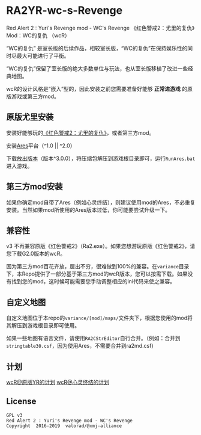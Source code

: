 # RA2YR-wc-s-Revenge
Red Alert 2 : Yuri's Revenge mod - WC's Revenge
《红色警戒2：尤里的复仇》Mod：WC的复仇 （wcR）

“WC的复仇” 是室长版的后续作品，相较室长版，“WC的复仇”在保持娱乐性的同时尽最大可能进行了平衡。

“WC的复仇”保留了室长版的绝大多数单位与玩法，也从室长版移植了改进一些经典地图。

wcR的设计风格是“嵌入”型的，因此安装之前您需要准备好能够 **正常进游戏** 的原版游戏或第三方mod。

## 原版尤里安装
安装好能够玩的[《红色警戒2：尤里的复仇》](https://www.origin.com/usa/en-us/store/command-and-conquer/command-and-conquer-the-ultimate-collection#store-page-section-description)，或者第三方mod。

安装[Ares](https://launchpad.net/ares)平台（^1.0 || ^2.0）

下载[放出版本](https://github.com/valorad/RA2YR-wc-s-Revenge/releases)（版本^3.0.0），将压缩包解压到游戏根目录即可，运行`RunAres.bat`进入游戏。

## 第三方mod安装
如果你确定mod自带了Ares（例如心灵终结），则建议使用mod的Ares，不必重复安装。当然如果mod所使用的Ares版本过低，你可能要尝试升级一下。

## 兼容性
v3 不再兼容原版《红色警戒2》（Ra2.exe）。如果您想游玩原版《红色警戒2》，请您下载G2.0版本的wcR。

因为第三方mod百花齐放，层出不穷，很难做到100%的兼容。在`variance`目录下，本Repo提供了一部分基于第三方mod的wcR版本，您可以按需下载。如果没有找到您的mod，这时候可能需要您手动调整相应的ini代码来使之兼容。

## 自定义地图
自定义地图位于本repo的`variance/[mod]/maps/`文件夹下，根据您使用的mod将其解压到游戏根目录即可使用。

如果一些地图有语言文件，请使用`RA2CStrEditor`自行合并。（例如：合并到`stringtable30.csf`，因为使用Ares，不需要合并到ra2md.csf)

## 计划
[wcR@原版YR的计划](variance/yuri-vanilla/plan.md)
[wcR@心灵终结的计划](variance/mental-omega/plan.md)

## License

    GPL v3
    Red Alert 2 : Yuri's Revenge mod - WC's Revenge
    Copyright  2016-2019  valorad/@xmj-alliance

